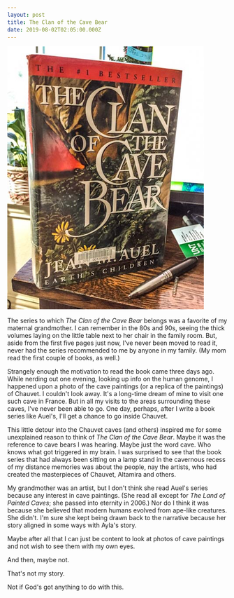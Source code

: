```yaml
---
layout: post
title: The Clan of the Cave Bear
date: 2019-08-02T02:05:00.000Z
---
```

![](/assets/uploads/ee708ff3-c781-4d44-a8f6-c131db9bca7c.jpeg)

The series to which _The Clan of the Cave Bear_ belongs was a favorite of my maternal grandmother. I can remember in the 80s and 90s, seeing the thick volumes laying on the little table next to her chair in the family room. But, aside from the first five pages just now, I've never been moved to read it, never had the series recommended to me by anyone in my family. (My mom read the first couple of books, as well.)

Strangely enough the motivation to read the book came three days ago. While nerding out one evening, looking up info on the human genome, I happened upon a photo of the cave paintings (or a replica of the paintings) of Chauvet. I couldn't look away. It's a long-time dream of mine to visit one such cave in France. But in all my visits to the areas surrounding these caves, I've never been able to go. One day, perhaps, after I write a book series like Auel's, I'll get a chance to go inside Chauvet.

This little detour into the Chauvet caves (and others) inspired me for some unexplained reason to think of _The Clan of the Cave Bear_. Maybe it was the reference to cave bears I was hearing. Maybe just the word cave. Who knows what got triggered in my brain. I was surprised to see that the book series that had always been sitting on a lamp stand in the cavernous recess of my distance memories was about the people, nay the artists, who had created the masterpieces of Chauvet, Altamira and others.

My grandmother was an artist, but I don't think she read Auel's series because any interest in cave paintings. (She read all except for _The Land of Painted Caves_; she passed into eternity in 2006.) Nor do I think it was because she believed that modern humans evolved from ape-like creatures. She didn't. I'm sure she kept being drawn back to the narrative because her story aligned in some ways with Ayla's story.

Maybe after all that I can just be content to look at photos of cave paintings and not wish to see them with my own eyes.

 And then, maybe not.

That's not my story.

Not if God's got anything to do with this.
